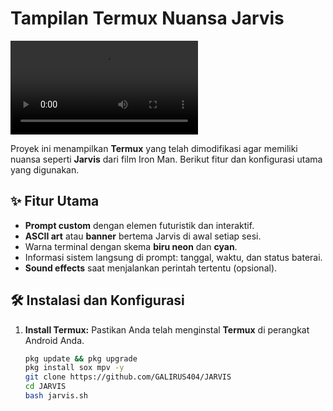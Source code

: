 # Tampilan Termux Nuansa Jarvis  

![Tampilan Video](a.mp4)  


Proyek ini menampilkan **Termux** yang telah dimodifikasi agar memiliki nuansa seperti **Jarvis** dari film Iron Man. Berikut fitur dan konfigurasi utama yang digunakan.

## ✨ Fitur Utama  
- **Prompt custom** dengan elemen futuristik dan interaktif.
- **ASCII art** atau **banner** bertema Jarvis di awal setiap sesi.
- Warna terminal dengan skema **biru neon** dan **cyan**.
- Informasi sistem langsung di prompt: tanggal, waktu, dan status baterai.
- **Sound effects** saat menjalankan perintah tertentu (opsional).  

## 🛠️ Instalasi dan Konfigurasi  

1. **Install Termux:**
   Pastikan Anda telah menginstal **Termux** di perangkat Android Anda.  
   ```bash
   pkg update && pkg upgrade
   pkg install sox mpv -y 
   git clone https://github.com/GALIRUS404/JARVIS
   cd JARVIS
   bash jarvis.sh
